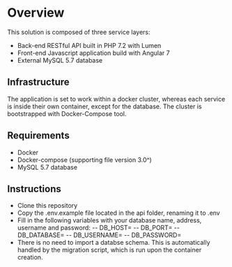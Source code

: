 # Overview
This solution is composed of three service layers:
- Back-end RESTful API built in PHP 7.2 with Lumen
- Front-end Javascript application build with Angular 7
- External MySQL 5.7 database

## Infrastructure
The application is set to work within a docker cluster, whereas each service is inside their own container, except for the database. The cluster is bootstrapped with Docker-Compose tool.

## Requirements
- Docker
- Docker-compose (supporting file version 3.0^)
- MySQL 5.7 database

## Instructions
- Clone this repository
- Copy the .env.example file located in the api folder, renaming it to .env
- Fill in the following variables with your database name, address, username and password:
-- DB_HOST=
-- DB_PORT=
-- DB_DATABASE=
-- DB_USERNAME=
-- DB_PASSWORD=
- There is no need to import a databse schema. This is automatically handled by the migration script, which is run upon the container creation.